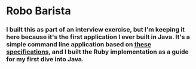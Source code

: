 # Robo Barista
### I built this as part of an interview exercise, but I'm keeping it here because it's the first application I ever built in Java. It's a simple command line application based on [these specifications](https://drive.google.com/file/d/0B9t1JkV0sRPEWjFwM3k0TFIyMm8/view?usp=sharing), and I built the Ruby implementation as a guide for my first dive into Java.
